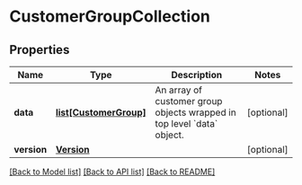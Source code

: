 # CustomerGroupCollection

## Properties
Name | Type | Description | Notes
------------ | ------------- | ------------- | -------------
**data** | [**list[CustomerGroup]**](CustomerGroup.md) | An array of customer group objects wrapped in top level &#x60;data&#x60; object. | [optional] 
**version** | [**Version**](Version.md) |  | [optional] 

[[Back to Model list]](../README.md#documentation-for-models) [[Back to API list]](../README.md#documentation-for-api-endpoints) [[Back to README]](../README.md)


